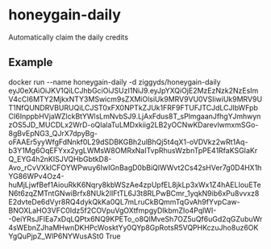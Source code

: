 # honeygain-daily
Automatically claim the daily credits

## Example

docker run --name honeygain-daily -d ziggyds/honeygain-daily eyJ0eXAiOiJKV1QiLCJhbGciOiJSUzI1NiJ9.eyJpYXQiOjE2MzEzNzk2NzEsImV4cCI6MTY2MjkxNTY3MSwicm9sZXMiOlsiUk9MRV9VU0VSIiwiUk9MRV9UT1NfQUNDRVBURUQiLCJST0xFX0NPTkZJUk1FRF9FTUFJTCJdLCJlbWFpbCI6InppbHVjaWZlckBtYWlsLmNvbSJ9.LjAxFdus8T_sPlmgaanJfhgYJmhwynzOS5JD_MUCDLx2WrD-oQlalaTuLMDxkiig2LB2yOCNwKDarevlwmxmSGo-8gBvEpNG3_QJrX7dpyBg-oFAAEr5yyWfgFdNnkf0L29dSDBKGBh2ulBhQj5t4qX1-oVDVkz2wRt1Aq-b3Y1Mg6OqEFYxx2ygLWMsW8OMRxNaITvpRhusWzbnTpPE41RfaKSGIaKrQ_EYG4h2nKISJVQHbGbtkD8-Avo_rCvVXklCFOYWPwuy6IwIGnBagD0bBiQlWWvt2Cs42sHVer7g0D4HX1hYG86WPv4Oz4-huMjLjwfBef1AiouRkK6Nqry8kbWSzAe4zpUpfEL8jkLp3xWx1Z4hAELIouETeN6t6zqZMTntGNwiBrfx8NUk2lIFtTL6J3t8RLPwBCmr_1yqkN9ib6xPu8vvxz8E2dvteDe6dVyr8RQ4dykQkKa0QL7mLruCkBQmmTqGvAh9fYvpCaw-BNOXLaHO3VFC0Idz5f2COVpuVgOXtfmpgyDIkbmZIo4PqlWI--0eiYRsJFIEa7xDqLQPtx6NQ9KPETo_o8QlMveSh7OZ5uQf6uGd2qGZubuWr4sWEbnZJhaMHwnDKHPcWosktYy0QYp8GpRotsR5VQPHKczuJho8uz6OKYgQuPjpZ_WlP6NYWusASt0 True